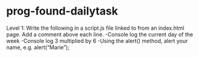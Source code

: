 # prog-found-dailytask

Level 1:
Write the following in a script.js file linked to from an index.html page. Add a comment above each line.
-Console log the current day of the week
-Console log 3 multiplied by 6
-Using the alert() method, alert your name, e.g. alert(“Marie”);
